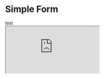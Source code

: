 # Simple Form

<div>
test
</div>

<div class="intrinsic-container">
  <iframe src="https://zlmzlpwz6l.codesandbox.io/"></iframe>
</div>
